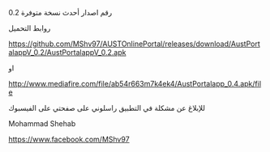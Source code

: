 رقم اصدار أحدث نسخة متوفرة 0.2

روابط التحميل

https://github.com/MShv97/AUSTOnlinePortal/releases/download/AustPortalappV_0.2/AustPortalappV_0.2.apk

او

http://www.mediafire.com/file/ab54r663m7k4ek4/AustPortalapp_0.4.apk/file

للإبلاغ عن مشكلة في التطبيق راسلوني على صفحتي على الفيسبوك

Mohammad Shehab

https://www.facebook.com/MShv97
